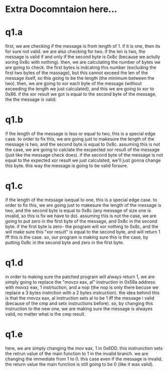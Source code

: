 
# Extra Docomntaion here...

# q1.a 

first, we are checking if the message is from length of 1. if it is one, then its for sure not valid. we are also checking for two. if the len is two, the message is valid if and only if the second byte is 0x8c (because we actully xoring 0x8c with nothing).
then, we are calculating the number of bytes we are going to check. the first bytes is indcating this number (excluding the first two bytes of the massage), but this cannot exceed the len of the message itself, so this going to be the length (the minimum between the two).
then, we are going to xor each byte of the message (without exceeding the length we just calculated), and this we are going to xor to 0x86.
if the xor result we got is equal to the second byte of the message, the the message is valid. 

# q1.b
if the length of the message is less or equal to two, this is a special edge case. to order to fix this, we are going just to makesure the length of the message is two, and the second byte is equal to 0x8c.
assuming this is not the case, we are going to calclate the excpected xor result of the message (just like the message check does). if the second byte of the message is not equal to the expected xor result we just calculated, we'll just gonna change this byte. this way the message is going to be valid forsure.  


 # q1.c 
 if the length of the message isequal to one, this is a special edge case. to order to fix this, we are going just to makesure the length of the message is two, and the second byte is equal to 0x8c (any message of size one is invalid, so this is fix we have to do).
assuming this is not the case, we are going to put zero in the first byte of the message, and 0x8c in the second byte. 
if the first byte is zero- the program will xor nothing to 0x8c, and the will make sure this "xor result" is equal to the second byte, and will return 1 iff this is the case. so, our program is making sure this is the case, by putting 0x8c in the second byte and zero in the first byte.

# q1.d
in order to making sure the patched program will always return 1, we are simply going to replace the "movzx eax, al" instruction in 0x59a address with movxz eax, 1 instrtuction, and a nop (the nop is only there becuse we replace a 3 bytes instrction with a 2 bytes instruction).
the idea behind this is that the movzx eax, al instruction sets al to be 1 iff the message i valid (because of the cmp and setx instructions before). so, by changing this instruction to the new one, we are making sure the message is alwayes valid, no matter what is the cmp result.

# q1.e
here, we are simply changing the mov eax, 1 in 0x6DD. this instrunction sets the retrun value of the main function to 1 in the invalid branch. we are changing the immediate from 1 to 0. this case even if the message is invalid, the return value the main function is still going to be 0 (like it was valid). 

